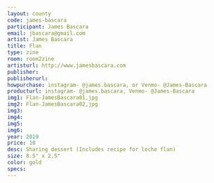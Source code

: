 ```yaml
---
layout: county 
code: james-bascara
participant: James Bascara
email: jbascara@gmail.com
artist: James Bascara
title: Flan
type: zine
room: room2zine
artisturl: http://www.jamesbascara.com
publisher: 
publisherurl: 
howpurchase: instagram- @james.bascara, or Venmo- @James-Bascara
producturl: instagram- @james.bascara, Venmo- @James-Bascara
img1: Flan-JamesBascara01,jpg
img2: Flan-JamesBascara02,jpg
img3: 
img4: 
img5: 
img6: 
year: 2019
price: 10
desc: Sharing dessert (Includes recipe for leche flan)
size: 8.5" x 2.5"
color: gold
specs: 
---
```

